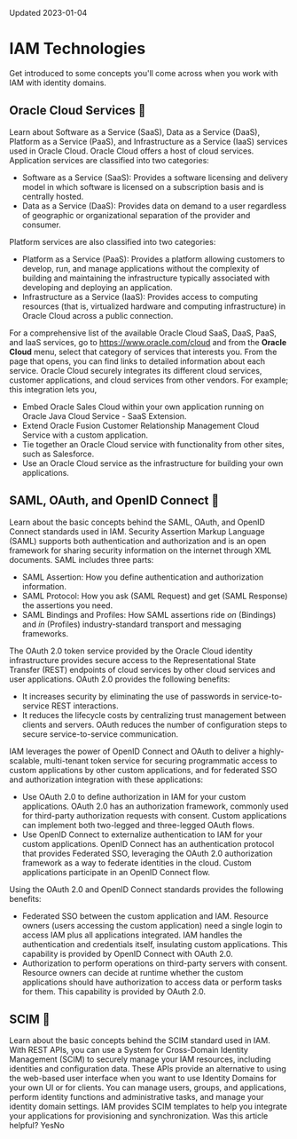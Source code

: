 Updated 2023-01-04
# IAM Technologies
Get introduced to some concepts you'll come across when you work with IAM with identity domains.
## Oracle Cloud Services 🔗 
Learn about Software as a Service (SaaS), Data as a Service (DaaS), Platform as a Service (PaaS), and Infrastructure as a Service (IaaS) services used in Oracle Cloud.
Oracle Cloud offers a host of cloud services.
Application services are classified into two categories:
  * Software as a Service (SaaS): Provides a software licensing and delivery model in which software is licensed on a subscription basis and is centrally hosted.
  * Data as a Service (DaaS): Provides data on demand to a user regardless of geographic or organizational separation of the provider and consumer.


Platform services are also classified into two categories:
  * Platform as a Service (PaaS): Provides a platform allowing customers to develop, run, and manage applications without the complexity of building and maintaining the infrastructure typically associated with developing and deploying an application.
  * Infrastructure as a Service (IaaS): Provides access to computing resources (that is, virtualized hardware and computing infrastructure) in Oracle Cloud across a public connection.


For a comprehensive list of the available Oracle Cloud SaaS, DaaS, PaaS, and IaaS services, go to <https://www.oracle.com/cloud> and from the **Oracle Cloud** menu, select that category of services that interests you. From the page that opens, you can find links to detailed information about each service.
Oracle Cloud securely integrates its different cloud services, customer applications, and cloud services from other vendors. For example; this integration lets you, 
  * Embed Oracle Sales Cloud within your own application running on Oracle Java Cloud Service - SaaS Extension.
  * Extend Oracle Fusion Customer Relationship Management Cloud Service with a custom application.
  * Tie together an Oracle Cloud service with functionality from other sites, such as Salesforce. 
  * Use an Oracle Cloud service as the infrastructure for building your own applications.


## SAML, OAuth, and OpenID Connect 🔗 
Learn about the basic concepts behind the SAML, OAuth, and OpenID Connect standards used in IAM.
Security Assertion Markup Language (SAML) supports both authentication and authorization and is an open framework for sharing security information on the internet through XML documents. SAML includes three parts:
  * SAML Assertion: How you define authentication and authorization information.
  * SAML Protocol: How you ask (SAML Request) and get (SAML Response) the assertions you need.
  * SAML Bindings and Profiles: How SAML assertions ride _on_ (Bindings) and _in_ (Profiles) industry-standard transport and messaging frameworks. 


The OAuth 2.0 token service provided by the Oracle Cloud identity infrastructure provides secure access to the Representational State Transfer (REST) endpoints of cloud services by other cloud services and user applications. 
OAuth 2.0 provides the following benefits:
  * It increases security by eliminating the use of passwords in service-to-service REST interactions.
  * It reduces the lifecycle costs by centralizing trust management between clients and servers. OAuth reduces the number of configuration steps to secure service-to-service communication.


IAM leverages the power of OpenID Connect and OAuth to deliver a highly-scalable, multi-tenant token service for securing programmatic access to custom applications by other custom applications, and for federated SSO and authorization integration with these applications:
  * Use OAuth 2.0 to define authorization in IAM for your custom applications. OAuth 2.0 has an authorization framework, commonly used for third-party authorization requests with consent. Custom applications can implement both two-legged and three-legged OAuth flows.
  * Use OpenID Connect to externalize authentication to IAM for your custom applications. OpenID Connect has an authentication protocol that provides Federated SSO, leveraging the OAuth 2.0 authorization framework as a way to federate identities in the cloud. Custom applications participate in an OpenID Connect flow.


Using the OAuth 2.0 and OpenID Connect standards provides the following benefits:
  * Federated SSO between the custom application and IAM. Resource owners (users accessing the custom application) need a single login to access IAM plus all applications integrated. IAM handles the authentication and credentials itself, insulating custom applications. This capability is provided by OpenID Connect with OAuth 2.0.
  * Authorization to perform operations on third-party servers with consent. Resource owners can decide at runtime whether the custom applications should have authorization to access data or perform tasks for them. This capability is provided by OAuth 2.0.


## SCIM 🔗 
Learn about the basic concepts behind the SCIM standard used in IAM.
With REST APIs, you can use a System for Cross-Domain Identity Management (SCIM) to securely manage your IAM resources, including identities and configuration data. These APIs provide an alternative to using the web-based user interface when you want to use Identity Domains for your own UI or for clients.
You can manage users, groups, and applications, perform identity functions and administrative tasks, and manage your identity domain settings.
IAM provides SCIM templates to help you integrate your applications for provisioning and synchronization.
Was this article helpful?
YesNo

